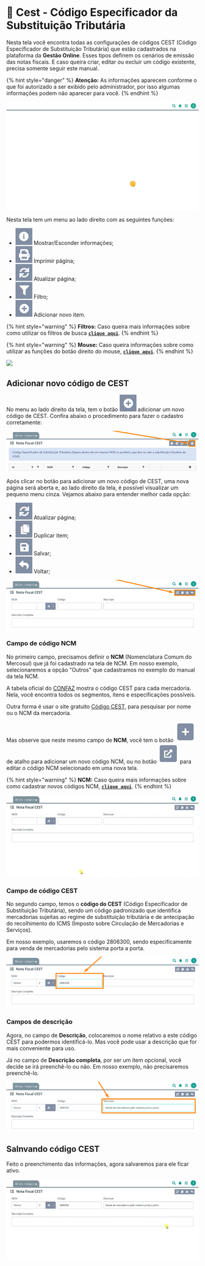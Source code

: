 # 🟰 Cest - Código Especificador da Substituição Tributária

Nesta tela você encontra todas as configurações de códigos CEST (Código Especificador de Substituição Tributária) que estão cadastrados na plataforma da **Gestão Online**. Esses tipos definem os cenários de emissão das notas fiscais. E caso queira criar, editar ou excluir um código existente, precisa somente seguir este manual.

{% hint style="danger" %}
**Atenção:** As informações aparecem conforme o que foi autorizado a ser exibido pelo administrador, por isso algumas informações podem não aparecer para você.
{% endhint %}

![](/erp-v2/assets/funcionalidades/fiscal/aba_cest.gif)

Nesta tela tem um menu ao lado direito com as seguintes funções:

- <img src="/erp-v2/assets/icon_exibir.png" alt="" data-size="line"> Mostrar/Esconder informações;
- <img src="/erp-v2/assets/icon_imprimir.png" alt="" data-size="line"> Imprimir página;
- <img src="/erp-v2/assets/icon_atualizar.png" alt="" data-size="line"> Atualizar página;
- <img src="/erp-v2/assets/icon_filtro.png" alt="" data-size="line"> Filtro;
- <img src="/erp-v2/assets/icon_add.png" alt="" data-size="line"> Adicionar novo item.

{% hint style="warning" %}
**Filtros:** Caso queira mais informações sobre como utilizar os filtros de busca [**`clique aqui`**](/erp-v2/primeiro_acesso/filtros.md).
{% endhint %}

{% hint style="warning" %}
**Mouse:** Caso queira informações sobre como utilizar as funções do botão direito do mouse, [**`clique aqui`**](https://docs.gestao.plus/erp-v2/primeiro_acesso/atalhos_internos#menu-botao-direito-do-mouse).
{% endhint %}

![](/erp-v2/assets/funcionalidades/fiscal/aba_cest_menu.png)

## Adicionar novo código de CEST

No menu ao lado direito da tela, tem o botão <img src="/erp-v2/assets/icon_add.png" alt="" data-size="line"> adicionar um novo código de CEST. Confira abaixo o procedimento para fazer o cadastro corretamente:

![](/erp-v2/assets/funcionalidades/fiscal/aba_cest_add.png)

Após clicar no botão para adicionar um novo código de CEST, uma nova página será aberta e, ao lado direito da tela, é possível visualizar um pequeno menu cinza. Vejamos abaixo para entender melhor cada opção:

- <img src="/erp-v2/assets/icon_atualizar.png" alt="" data-size="line"> Atualizar página;
- <img src="/erp-v2/assets/icon_duplicar.png" alt="" data-size="line"> Duplicar item;
- <img src="/erp-v2/assets/icon_salvar.png" alt="" data-size="line"> Salvar;
- <img src="/erp-v2/assets/icon_voltar.png" alt="" data-size="line"> Voltar;

![](/erp-v2/assets/funcionalidades/fiscal/aba_cest_add_menu.png)

### Campo de código NCM

No primeiro campo, precisamos definir o **NCM** (Nomenclatura Comum do Mercosul) que já foi cadastrado na tela de NCM. Em nosso exemplo, selecionaremos a opção "Outros" que cadastramos no exemplo do manual da tela NCM.

A tabela oficial do [CONFAZ](https://www.confaz.fazenda.gov.br/) mostra o código CEST para cada mercadoria. Nela, você encontra todos os segmentos, itens e especificações possíveis.

Outra forma é usar o site gratuito [Código CEST](https://codigocest.com.br/), para pesquisar por nome ou o NCM da mercadoria.

Mas observe que neste mesmo campo de **NCM**, você tem o botão <img src="/erp-v2/assets/funcionalidades/icon_adds.png" alt="" data-size="line"> de atalho para adicionar um novo código NCM, ou no botão <img src="/erp-v2/assets/funcionalidades/icon_nova_aba.png" alt="" data-size="line"> para editar o código NCM selecionado em uma nova tela.

{% hint style="warning" %}
**NCM:** Caso queira mais informações sobre como cadastrar novos códigos NCM, [**`clique aqui`**](/erp-v2/funcionalidades/fiscal/ncm.md).
{% endhint %}

![](/erp-v2/assets/funcionalidades/fiscal/aba_cest_add_campo_ncm.gif)

### Campo de código CEST

No segundo campo, temos o **código do CEST** (Código Especificador de Substituição Tributária), sendo um código padronizado que identifica mercadorias sujeitas ao regime de substituição tributária e de antecipação do recolhimento do ICMS (Imposto sobre Circulação de Mercadorias e Serviços).

Em nosso exemplo, usaremos o código 2806300, sendo especificamente para venda de mercadorias pelo sistema porta a porta.

![](/erp-v2/assets/funcionalidades/fiscal/aba_cest_add_campo_codigo.png)

### Campos de descrição

Agora, no campo de **Descrição**, colocaremos o nome relativo a este código CEST para podermos identificá-lo. Mas você pode usar a descrição que for mais conveniente para uso.

Já no campo de **Descrição completa**, por ser um item opcional, você decide se irá preenchê-lo ou não. Em nosso exemplo, não precisaremos preenchê-lo.

![](/erp-v2/assets/funcionalidades/fiscal/aba_cest_add_campo_descricao_completa.png)

## Salnvando código CEST

Feito o preenchimento das informações, agora salvaremos para ele ficar ativo.

![](/erp-v2/assets/funcionalidades/fiscal/aba_cest_add_salvar.gif)

<br>

<br>